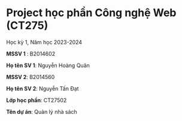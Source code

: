 # Project học phần Công nghệ Web (CT275)

Học kỳ 1, Năm học 2023-2024

**MSSV 1** : B2014602   

**Họ tên SV 1**: Nguyễn Hoàng Quân

**MSSV 2**: B2014560 

**Họ tên SV 2**: Nguyễn Tấn Đạt

**Lớp học phần**: CT27502

**Tên dự án**: Quản lý nhà sách

